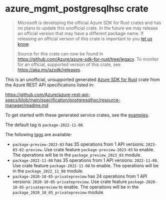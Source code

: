 # azure_mgmt_postgresqlhsc crate

> Microsoft is developing the official Azure SDK for Rust crates and has no plans to update this unofficial crate.
> In the future we may release an official version that may have a different package name.
> If releasing an official version of this crate is important to you [let us know](https://github.com/Azure/azure-sdk-for-rust/issues/new/choose).
>
> Source for this crate can now be found in <https://github.com/Azure/azure-sdk-for-rust/tree/legacy>.
> To monitor for an official, supported version of this crate, see <https://aka.ms/azsdk/releases>.

This is an unofficial, unsupported generated [Azure SDK for Rust](https://github.com/Azure/azure-sdk-for-rust/tree/legacy) crate from the Azure REST API specifications listed in:

https://github.com/Azure/azure-rest-api-specs/blob/main/specification/postgresqlhsc/resource-manager/readme.md

To get started with these generated service crates, see the [examples](https://github.com/Azure/azure-sdk-for-rust/blob/legacy/services/README.md#examples).

The default tag is `package-2022-11-08`.

The following [tags](https://github.com/Azure/azure-sdk-for-rust/blob/legacy/services/tags.md) are available:

- `package-preview-2023-03` has 35 operations from 1 API versions: `2023-03-02-preview`. Use crate feature `package-preview-2023-03` to enable. The operations will be in the `package_preview_2023_03` module.
- `package-2022-11-08` has 35 operations from 1 API versions: `2022-11-08`. Use crate feature `package-2022-11-08` to enable. The operations will be in the `package_2022_11_08` module.
- `package-2020-10-05-privatepreview` has 24 operations from 1 API versions: `2020-10-05-privatepreview`. Use crate feature `package-2020-10-05-privatepreview` to enable. The operations will be in the `package_2020_10_05_privatepreview` module.